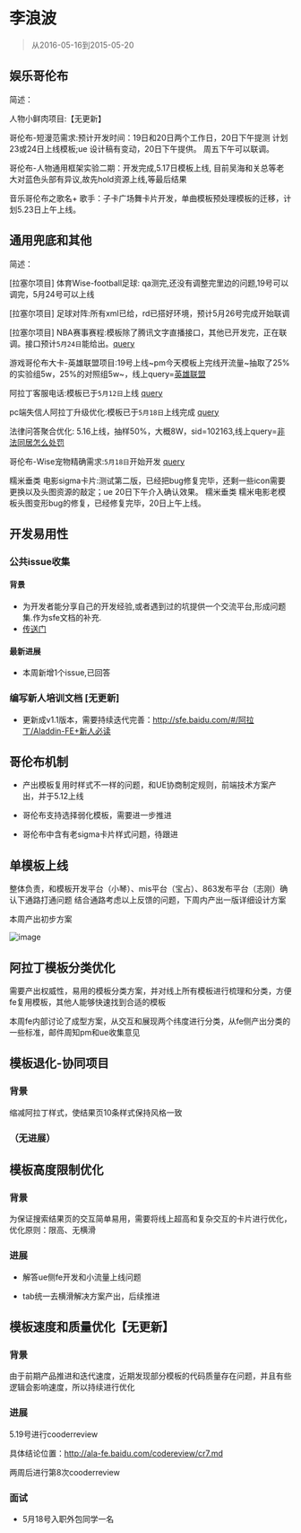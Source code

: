# 李浪波

> 从2016-05-16到2015-05-20

## 娱乐哥伦布

简述：

人物小鲜肉项目:【无更新】

哥伦布-短漫范需求:预计开发时间：19日和20日两个工作日，20日下午提测 计划23或24日上线模板;ue 设计稿有变动，20日下午提供。 周五下午可以联调。

哥伦布-人物通用框架实验二期：开发完成,5.17日模板上线, 目前吴海和关总等老大对蓝色头部有异议,故先hold资源上线,等最后结果

音乐哥伦布之歌名+ 歌手：子卡广场舞卡片开发，单曲模板预处理模板的迁移，计划5.23日上午上线。

## 通用兜底和其他

简述：

[拉塞尔项目] 体育Wise-football足球: qa测完,还没有调整完里边的问题,19号可以调完，5月24号可以上线


[拉塞尔项目] 足球对阵:所有xml已给，rd已搭好环境，预计5月26号完成开始联调

[拉塞尔项目] NBA赛事赛程:模板除了腾讯文字直播接口，其他已开发完，正在联调。接口预计`5月24日`能给出。[query](http://cp01-ps-fe-5.epc.baidu.com:8003/s?word=%E7%81%B0%E7%86%8A%E5%85%AC%E7%89%9B&ts=8088358&t_kt=0&rsv_iqid=6179829749448875471&sa=ihr_1&rsv_sug4=867&ss=001)

游戏哥伦布大卡-英雄联盟项目:19号上线~pm今天模板上完线开流量~抽取了25%的实验组5w，25%的对照组5w~，线上query=<a href="http://m.baidu.com/s?word=%E8%8B%B1%E9%9B%84%E8%81%94%E7%9B%9F&sid=106461">英雄联盟</a>

阿拉丁客服电话:模板已于`5月12日`上线 [query](http://cp01-ala-fe-5.epc.baidu.com:8003/s?word=%E6%8B%9B%E5%95%86%E9%93%B6%E8%A1%8C%E5%AE%A2%E6%9C%8D&ts=7444227&t_kt=0&rsv_iqid=1558272841467245562&sa=ihr_3&rsv_sug4=2100&ss=001)

pc端失信人阿拉丁升级优化:模板已于`5月18日`上线完成 [query](https://alahttps.baidu.com/s?dev_workspace=platform&dev_tpl=right_sxr&dev_path=aladdin&dev_tpltype=default&tn=tpldev&dev_online=0&dev_module=dev-aladdin&dev_file=default.xml&dev_fileformat=xml&dev_pos=rightResult&wd=%E5%85%B3%E9%94%AE%E8%AF%8D&word=%E5%85%B3%E9%94%AE%E8%AF%8D)

法律问答聚合优化: 5.16上线，抽样50%，大概8W，sid=102163,线上query=<a href="https://m.baidu.com/ssid=d613736e696c6579616e676c61/s?word=%E9%9D%9E%E6%B3%95%E5%90%8C%E5%B1%85%E6%80%8E%E4%B9%88%E5%A4%84%E7%BD%9A&sid=102163">非法同居怎么处罚</a>

哥伦布-Wise宠物精确需求:`5月18日`开始开发 [query](http://cp01-ala-fe-5.epc.baidu.com:8003/s?word=%E5%93%88%E5%A3%AB%E5%A5%87&ts=8429016&t_kt=0&rsv_iqid=4555661904413861062&sa=ib&rsv_sug4=6758&ss=101&inputT=5466)

糯米垂类 电影sigma卡片:测试第二版，已经把bug修复完毕，还剩一些icon需要更换以及头图资源的敲定；ue 20日下午介入确认效果。
糯米垂类 糯米电影老模板头图变形bug的修复，已经修复完毕，20日上午上线。


## 开发易用性

### 公共issue收集

#### 背景

* 为开发者能分享自己的开发经验,或者遇到过的坑提供一个交流平台,形成问题集.作为sfe文档的补充.
* [传送门](http://gitlab.baidu.com/psfe/ala-duty-case/issues)

#### 最新进展

* 本周新增1个issue,已回答

### 编写新人培训文档 [无更新]

* 更新成v1.1版本，需要持续迭代完善：http://sfe.baidu.com/#/阿拉丁/Aladdin-FE+新人必读

## 哥伦布机制

* 产出模板复用时样式不一样的问题，和UE协商制定规则，前端技术方案产出，并于5.12上线

* 哥伦布支持选择弱化模板，需要进一步推进

* 哥伦布中含有老sigma卡片样式问题，待跟进

## 单模板上线

整体负责，和模板开发平台（小琴）、mis平台（宝占）、863发布平台（志刚）确认下通路打通问题
结合通路考虑以上反馈的问题，下周内产出一版详细设计方案

本周产出初步方案

![image](http://gitlab.baidu.com/psfe/ala-weeklyreport/uploads/f3ec6643755782945d289c63c3b00228/image.png)


## 阿拉丁模板分类优化

需要产出权威性，易用的模板分类方案，并对线上所有模板进行梳理和分类，方便fe复用模板，其他人能够快速找到合适的模板

本周fe内部讨论了成型方案，从交互和展现两个纬度进行分类，从fe侧产出分类的一些标准，邮件周知pm和ue收集意见

## 模板退化-协同项目

### 背景

缩减阿拉丁样式，使结果页10条样式保持风格一致

### （无进展）


## 模板高度限制优化

### 背景

为保证搜索结果页的交互简单易用，需要将线上超高和复杂交互的卡片进行优化，优化原则：限高、无横滑

### 进展

- 解答ue侧fe开发和小流量上线问题

- tab统一去横滑解决方案产出，后续推进

## 模板速度和质量优化【无更新】

### 背景

由于前期产品推进和迭代速度，近期发现部分模板的代码质量存在问题，并且有些逻辑会影响速度，所以持续进行优化

### 进展

5.19号进行cooderreview

具体结论位置：http://ala-fe.baidu.com/codereview/cr7.md

两周后进行第8次cooderreview


### 面试

* 5月18号入职外包同学一名
